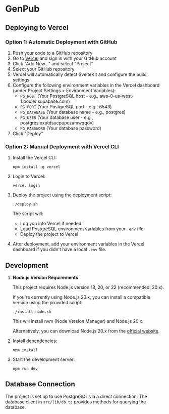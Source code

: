 # GenPub

## Deploying to Vercel

### Option 1: Automatic Deployment with GitHub

1. Push your code to a GitHub repository
2. Go to [Vercel](https://vercel.com) and sign in with your GitHub account
3. Click "Add New..." and select "Project"
4. Select your GitHub repository
5. Vercel will automatically detect SvelteKit and configure the build settings
6. Configure the following environment variables in the Vercel dashboard (under Project Settings > Environment Variables):
   - `PG_HOST` (Your PostgreSQL host - e.g., aws-0-us-west-1.pooler.supabase.com)
   - `PG_PORT` (Your PostgreSQL port - e.g., 6543)
   - `PG_DATABASE` (Your database name - e.g., postgres)
   - `PG_USER` (Your database user - e.g., postgres.xxutdsucpupczamwqqdv)
   - `PG_PASSWORD` (Your database password)
7. Click "Deploy"

### Option 2: Manual Deployment with Vercel CLI

1. Install the Vercel CLI:
   ```
   npm install -g vercel
   ```

2. Login to Vercel:
   ```
   vercel login
   ```

3. Deploy the project using the deployment script:
   ```
   ./deploy.sh
   ```
   
   The script will:
   - Log you into Vercel if needed
   - Load PostgreSQL environment variables from your `.env` file
   - Deploy the project to Vercel

4. After deployment, add your environment variables in the Vercel dashboard if you didn't have a local `.env` file.

## Development

1. **Node.js Version Requirements**

   This project requires Node.js version 18, 20, or 22 (recommended: 20.x).
   
   If you're currently using Node.js 23.x, you can install a compatible version using the provided script:
   
   ```
   ./install-node.sh
   ```
   
   This will install nvm (Node Version Manager) and Node.js 20.x.
   
   Alternatively, you can download Node.js 20.x from the [official website](https://nodejs.org/).

2. Install dependencies:
   ```
   npm install
   ```

3. Start the development server:
   ```
   npm run dev
   ```

## Database Connection

The project is set up to use PostgreSQL via a direct connection. The database client in `src/lib/db.ts` provides methods for querying the database.
